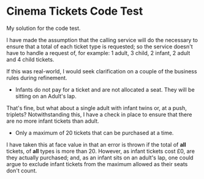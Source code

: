 # Cinema Tickets Code Test

My solution for the code test.

I have made the assumption that the calling service will do the necessary to ensure that a total of 
each ticket type is requested; so the service doesn't have to handle a request of, for example:
1 adult, 3 child, 2 infant, 2 adult and 4 child tickets.

If this was real-world, I would seek clarification on a couple of the business rules during refinement.

- Infants do not pay for a ticket and are not allocated a seat. They will be sitting on an Adult's lap.

That's fine, but what about a single adult with infant twins or, at a push, triplets? 
Notwithstanding this, I have a check in place to ensure that there are no more infant tickets than 
adult.

- Only a maximum of 20 tickets that can be purchased at a time.

I have taken this at face value in that an error is thrown if the total of **all** tickets, of **all** 
types is more than 20. However, as infant tickets cost £0, are they actually purchased; and, as an 
infant sits on an adult's lap, one could argue to exclude infant tickets from the maximum 
allowed as their seats don't count.
